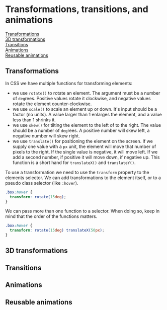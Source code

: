 # Transformations, transitions, and animations

[Transformations](#transformations)  
[3D transformations](#3d-transformations)  
[Transitions](#transitions)  
[Animations](#animations)  
[Reusable animations](#reusable-animations)  

## Transformations

In CSS we have multiple functions for transforming elements:

- we use `rotate()` to rotate an element. The argument must be a number of `deg`rees. Positive values rotate it clockwise, and negative values rotate the element counter-clockwise.
- we use `scale()` to scale an element up or down. It's input should be a factor (no units). A value larger than 1 enlarges the element, and a value less than 1 shrinks it.
- we use `skew()` for tilting the element to the left of to the right. The value should be a number of `deg`rees. A positive number will skew left, a negative number will skew right.
- we use `translate()` for positioning the element on the screen. If we supply one value with a `px` unit, the element will move that number of pixels to the right. If the single value is negative, it will move left. If we add a second number, if positive it will move down, if negative up. This function is a short hand for `translateX()` and `translateY()`. 

To use a transformation we need to use the `transform` property to the elements selector. We can add transformations to the element itself, or to a pseudo class selector (like `:hover`).

``` css
.box:hover {
  transform: rotate(15deg);
}
```

We can pass more than one function to a selector. When doing so, keep in mind that the order of the functions matters.

``` css
.box:hover {
  transform: rotate(15deg) translateX(50px);
}
```

## 3D transformations

## Transitions

## Animations

## Reusable animations
